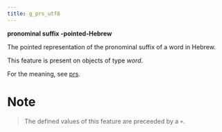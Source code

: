 ```yaml
---
title: g_prs_utf8
---
```


**pronominal suffix -pointed-Hebrew**


The pointed representation of the pronominal suffix of a word in Hebrew.

This feature is present on objects of type *word*.

For the meaning, see [prs](prs).

# Note
> The defined values of this feature are preceeded by a `+`.



